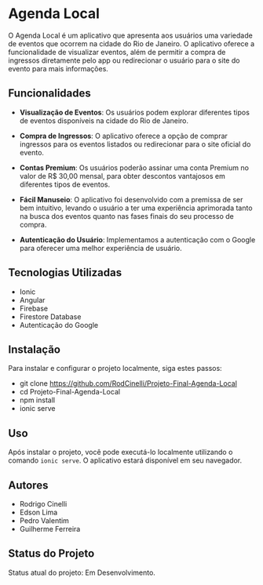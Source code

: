 # Agenda Local

O Agenda Local é um aplicativo que apresenta aos usuários uma variedade de eventos que ocorrem na cidade do Rio de Janeiro. O aplicativo oferece a funcionalidade de visualizar eventos, além de permitir a compra de ingressos diretamente pelo app ou redirecionar o usuário para o site do evento para mais informações.

## Funcionalidades

- **Visualização de Eventos**: Os usuários podem explorar diferentes tipos de eventos disponíveis na cidade do Rio de Janeiro.

- **Compra de Ingressos**: O aplicativo oferece a opção de comprar ingressos para os eventos listados ou redirecionar para o site oficial do evento.

- **Contas Premium**: Os usuários poderão assinar uma conta Premium no valor de R$ 30,00 mensal, para obter descontos vantajosos em diferentes tipos de eventos.

- **Fácil Manuseio**: O aplicativo foi desenvolvido com a premissa de ser bem intuitivo, levando o usuário a ter uma experiência aprimorada tanto na busca dos eventos quanto nas fases finais do seu processo de compra.

- **Autenticação do Usuário**: Implementamos a autenticação com o Google para oferecer uma melhor experiência de usuário.

## Tecnologias Utilizadas

- Ionic
- Angular
- Firebase
- Firestore Database
- Autenticação do Google

## Instalação

Para instalar e configurar o projeto localmente, siga estes passos:

- git clone https://github.com/RodCinelli/Projeto-Final-Agenda-Local
- cd Projeto-Final-Agenda-Local
- npm install
- ionic serve

## Uso

Após instalar o projeto, você pode executá-lo localmente utilizando o comando `ionic serve`. O aplicativo estará disponível em seu navegador.

## Autores

- Rodrigo Cinelli
- Edson Lima
- Pedro Valentim
- Guilherme Ferreira

## Status do Projeto

Status atual do projeto: Em Desenvolvimento.